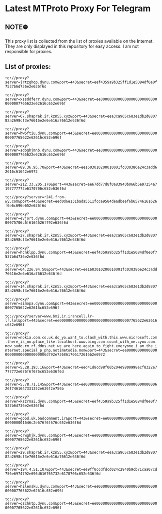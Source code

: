 # Latest MTProto Proxy For Telegram

## NOTE⛔

This proxy list is collected from the list of proxies available on the Internet. They are only displayed in this repository for easy access. I am not responsible for proxies.

## List of proxies:

`tg://proxy?server=jrtzghop.dynu.com&port=443&secret=eef4359a9b325ff1d1e5084df0e0f7537b6d736e2e636f6d`

`tg://proxy?server=xssddferr.dynu.com&port=443&secret=ee000000000000000000000000000000007765622e62616c652e696f`

`tg://proxy?server=67.shaprak.ir.kzn55.xyz&port=443&secret=eea3ca965c683e1db2d880782a2698cf3e76616e2e6e616a76612e636f6d`

`tg://proxy?server=hw5ftiu.dynu.com&port=443&secret=ee000000000000000000000000000000007765622e62616c652e696f`

`tg://proxy?server=sdoghjmnb.dynu.com&port=443&secret=ee000000000000000000000000000000007765622e62616c652e696f`

`tg://proxy?server=89.36.95.70&port=443&secret=ee1603010200010001fc030386e24c3add62616c61642e6972`

`tg://proxy?server=212.33.205.170&port=443&secret=ee67dd77d8f0a83940b066b5e97254a7197777772e6170706c652e636f6d`

`tg://proxy?server=r241.from-wy.com&port=443&secret=eed0d6e131bada5511fcce9584deadbeef6b65746161626f6e6c696e652e636f6d`

`tg://proxy?server=evjort.dynu.com&port=443&secret=ee0000000000000000000000000000000075706c6f6164626f792e636f6d`

`tg://proxy?server=27.shaprak.ir.kzn55.xyz&port=443&secret=eea3ca965c683e1db2d880782a2698cf3e76616e2e6e616a76612e636f6d`

`tg://proxy?server=hcnklpp.dynu.com&port=443&secret=eef4359a9b325ff1d1e5084df0e0f7537b6d736e2e636f6d`

`tg://proxy?server=64.226.94.50&port=443&secret=ee1603010200010001fc030386e24c3add76616e2e6e616a76612e636f6d`

`tg://proxy?server=14.shaprak.ir.kzn55.xyz&port=443&secret=eea3ca965c683e1db2d880782a2698cf3e76616e2e6e616a76612e636f6d`

`tg://proxy?server=simopa.dynu.com&port=443&secret=ee000000000000000000000000000000007765622e62616c652e696f`

`tg://proxy?server=www.bmi.ir.irancell.lr-lr.lol&port=443&secret=ee000000000000000000000000000000007765622e62616c652e696f`

`tg://proxy?server=nokia.com.co.uk.do_yo.want_to.clash_with.this.www.microsoft.com.there_is_no.place_like.localhost.www.bing.com.count_with_me.cyou.com.now_sudo.rm_rf.ddns.net.we_are_here.again_to_fight.everyone.i_am.the_internet.special_p_php.notimetodie.mom&port=443&secret=ee000000000000000000000000000000006d792e736861706172616b2e6972`

`tg://proxy?server=5.28.193.16&port=443&secret=eed41d8cd98f00b204e9800998ecf8322e7777772e676f6f676c652e636f6d`

`tg://proxy?server=5.78.71.145&port=443&secret=ee00000000000000000000000000000000626f7461647331352e636f2e756b`

`tg://proxy?server=kzzrmai.dynu.com&port=443&secret=eef4359a9b325ff1d1e5084df0e0f7537b6d736e2e636f6d`

`tg://proxy?server=good.uk.badcomment.ir&port=443&secret=ee00000000000000000000000000000001646c2e676f6f676c652e636f6d`

`tg://proxy?server=crwghjk.dynu.com&port=443&secret=ee000000000000000000000000000000007765622e62616c652e696f`

`tg://proxy?server=29.shaprak.ir.kzn55.xyz&port=443&secret=eea3ca965c683e1db2d880782a2698cf3e76616e2e6e616a76612e636f6d`

`tg://proxy?server=194.4.51.107&port=443&secret=ee9ff0ccdfdcd024c2940b9cb71caa07cd756e6974792e696d616765732e6170706c652e636f6d`

`tg://proxy?server=hilensku.dynu.com&port=443&secret=ee000000000000000000000000000000007765622e62616c652e696f`

`tg://proxy?server=qzchktp.dynu.com&port=443&secret=ee000000000000000000000000000000007765622e62616c652e696f`


